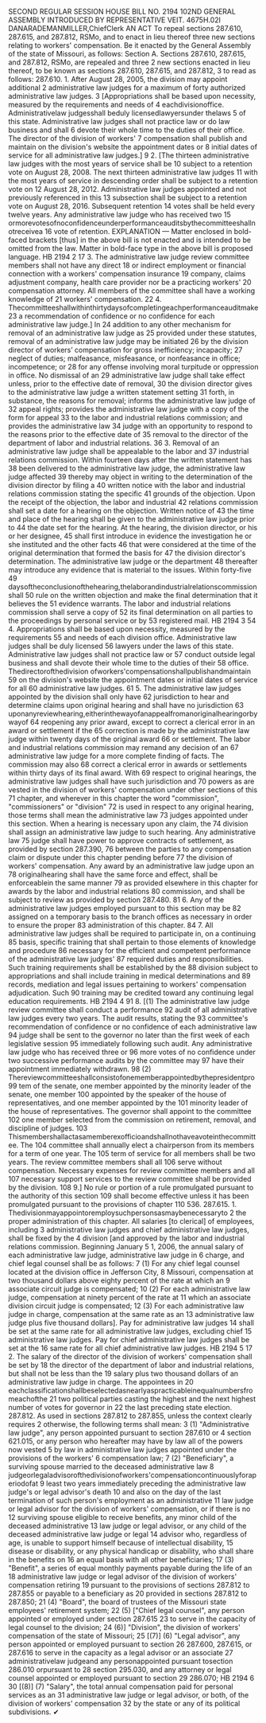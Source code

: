 SECOND REGULAR SESSION
HOUSE BILL NO. 2194
102ND GENERAL ASSEMBLY
INTRODUCED BY REPRESENTATIVE VEIT.
4675H.02I DANARADEMANMILLER,ChiefClerk
AN ACT
To repeal sections 287.610, 287.615, and 287.812, RSMo, and to enact in lieu thereof three
new sections relating to workers' compensation.
Be it enacted by the General Assembly of the state of Missouri, as follows:
Section A. Sections 287.610, 287.615, and 287.812, RSMo, are repealed and three
2 new sections enacted in lieu thereof, to be known as sections 287.610, 287.615, and 287.812,
3 to read as follows:
287.610. 1. After August 28, 2005, the division may appoint additional
2 administrative law judges for a maximum of forty authorized administrative law judges.
3 [Appropriations shall be based upon necessity, measured by the requirements and needs of
4 eachdivisionoffice. Administrativelaw judgesshall beduly licensedlawyersunder thelaws
5 of this state. Administrative law judges shall not practice law or do law business and shall
6 devote their whole time to the duties of their office. The director of the division of workers'
7 compensation shall publish and maintain on the division's website the appointment dates or
8 initial dates of service for all administrative law judges.]
9 2. [The thirteen administrative law judges with the most years of service shall be
10 subject to a retention vote on August 28, 2008. The next thirteen administrative law judges
11 with the most years of service in descending order shall be subject to a retention vote on
12 August 28, 2012. Administrative law judges appointed and not previously referenced in this
13 subsection shall be subject to a retention vote on August 28, 2016. Subsequent retention
14 votes shall be held every twelve years. Any administrative law judge who has received two
15 ormorevotesofnoconfidenceunderperformanceauditsbythecommitteeshallnotreceivea
16 vote of retention.
EXPLANATION — Matter enclosed in bold-faced brackets [thus] in the above bill is not enacted and is
intended to be omitted from the law. Matter in bold-face type in the above bill is proposed language.
HB 2194 2
17 3. The administrative law judge review committee members shall not have any direct
18 or indirect employment or financial connection with a workers' compensation insurance
19 company, claims adjustment company, health care provider nor be a practicing workers'
20 compensation attorney. All members of the committee shall have a working knowledge of
21 workers' compensation.
22 4. Thecommitteeshallwithinthirtydaysofcompletingeachperformanceauditmake
23 a recommendation of confidence or no confidence for each administrative law judge.] In
24 addition to any other mechanism for removal of an administrative law judge as
25 provided under these statutes, removal of an administrative law judge may be initiated
26 by the division director of workers’ compensation for gross inefficiency; incapacity;
27 neglect of duties; malfeasance, misfeasance, or nonfeasance in office; incompetence; or
28 for any offense involving moral turpitude or oppression in office. No dismissal of an
29 administrative law judge shall take effect unless, prior to the effective date of removal,
30 the division director gives to the administrative law judge a written statement setting
31 forth, in substance, the reasons for removal; informs the administrative law judge of
32 appeal rights; provides the administrative law judge with a copy of the form for appeal
33 to the labor and industrial relations commission; and provides the administrative law
34 judge with an opportunity to respond to the reasons prior to the effective date of
35 removal to the director of the department of labor and industrial relations.
36 3. Removal of an administrative law judge shall be appealable to the labor and
37 industrial relations commission. Within fourteen days after the written statement has
38 been delivered to the administrative law judge, the administrative law judge affected
39 thereby may object in writing to the determination of the division director by filing a
40 written notice with the labor and industrial relations commission stating the specific
41 grounds of the objection. Upon the receipt of the objection, the labor and industrial
42 relations commission shall set a date for a hearing on the objection. Written notice of
43 the time and place of the hearing shall be given to the administrative law judge prior to
44 the date set for the hearing. At the hearing, the division director, or his or her designee,
45 shall first introduce in evidence the investigation he or she instituted and the other facts
46 that were considered at the time of the original determination that formed the basis for
47 the division director's determination. The administrative law judge or the department
48 thereafter may introduce any evidence that is material to the issues. Within forty-five
49 daysoftheconclusionofthehearing,thelaborandindustrialrelationscommissionshall
50 rule on the written objection and make the final determination that it believes the
51 evidence warrants. The labor and industrial relations commission shall serve a copy of
52 its final determination on all parties to the proceedings by personal service or by
53 registered mail.
HB 2194 3
54 4. Appropriations shall be based upon necessity, measured by the requirements
55 and needs of each division office. Administrative law judges shall be duly licensed
56 lawyers under the laws of this state. Administrative law judges shall not practice law or
57 conduct outside legal business and shall devote their whole time to the duties of their
58 office. Thedirectorofthedivision ofworkers'compensationshallpublishandmaintain
59 on the division's website the appointment dates or initial dates of service for all
60 administrative law judges.
61 5. The administrative law judges appointed by the division shall only have
62 jurisdiction to hear and determine claims upon original hearing and shall have no jurisdiction
63 uponanyreviewhearing,eitherinthewayofanappealfromanoriginalhearingorbywayof
64 reopening any prior award, except to correct a clerical error in an award or settlement if the
65 correction is made by the administrative law judge within twenty days of the original award
66 or settlement. The labor and industrial relations commission may remand any decision of an
67 administrative law judge for a more complete finding of facts. The commission may also
68 correct a clerical error in awards or settlements within thirty days of its final award. With
69 respect to original hearings, the administrative law judges shall have such jurisdiction and
70 powers as are vested in the division of workers' compensation under other sections of this
71 chapter, and wherever in this chapter the word "commission", "commissioners" or "division"
72 is used in respect to any original hearing, those terms shall mean the administrative law
73 judges appointed under this section. When a hearing is necessary upon any claim, the
74 division shall assign an administrative law judge to such hearing. Any administrative law
75 judge shall have power to approve contracts of settlement, as provided by section 287.390,
76 between the parties to any compensation claim or dispute under this chapter pending before
77 the division of workers' compensation. Any award by an administrative law judge upon an
78 originalhearing shall have the same force and effect, shall be enforceablein the same manner
79 as provided elsewhere in this chapter for awards by the labor and industrial relations
80 commission, and shall be subject to review as provided by section 287.480.
81 6. Any of the administrative law judges employed pursuant to this section may be
82 assigned on a temporary basis to the branch offices as necessary in order to ensure the proper
83 administration of this chapter.
84 7. All administrative law judges shall be required to participate in, on a continuing
85 basis, specific training that shall pertain to those elements of knowledge and procedure
86 necessary for the efficient and competent performance of the administrative law judges'
87 required duties and responsibilities. Such training requirements shall be established by the
88 division subject to appropriations and shall include training in medical determinations and
89 records, mediation and legal issues pertaining to workers' compensation adjudication. Such
90 training may be credited toward any continuing legal education requirements.
HB 2194 4
91 8. [(1) The administrative law judge review committee shall conduct a performance
92 audit of all administrative law judges every two years. The audit results, stating the
93 committee's recommendation of confidence or no confidence of each administrative law
94 judge shall be sent to the governor no later than the first week of each legislative session
95 immediately following such audit. Any administrative law judge who has received three or
96 more votes of no confidence under two successive performance audits by the committee may
97 have their appointment immediately withdrawn.
98 (2) Thereviewcommitteeshallconsistofonememberappointedbythepresidentpro
99 tem of the senate, one member appointed by the minority leader of the senate, one member
100 appointed by the speaker of the house of representatives, and one member appointed by the
101 minority leader of the house of representatives. The governor shall appoint to the committee
102 one member selected from the commission on retirement, removal, and discipline of judges.
103 Thismembershallactasamemberexofficioandshallnothaveavoteinthecommittee. The
104 committee shall annually elect a chairperson from its members for a term of one year. The
105 term of service for all members shall be two years. The review committee members shall all
106 serve without compensation. Necessary expenses for review committee members and all
107 necessary support services to the review committee shall be provided by the division.
108 9.] No rule or portion of a rule promulgated pursuant to the authority of this section
109 shall become effective unless it has been promulgated pursuant to the provisions of chapter
110 536.
287.615. 1. Thedivisionmayappointoremploysuchpersonsasmaybenecessaryto
2 the proper administration of this chapter. All salaries [to clerical] of employees, including
3 administrative law judges and chief administrative law judges, shall be fixed by the
4 division [and approved by the labor and industrial relations commission. Beginning January
5 1, 2006, the annual salary of each administrative law judge, administrative law judge in
6 charge, and chief legal counsel shall be as follows:
7 (1) For any chief legal counsel located at the division office in Jefferson City,
8 Missouri, compensation at two thousand dollars above eighty percent of the rate at which an
9 associate circuit judge is compensated;
10 (2) For each administrative law judge, compensation at ninety percent of the rate at
11 which an associate division circuit judge is compensated;
12 (3) For each administrative law judge in charge, compensation at the same rate as an
13 administrative law judge plus five thousand dollars]. Pay for administrative law judges
14 shall be set at the same rate for all administrative law judges, excluding chief
15 administrative law judges. Pay for chief administrative law judges shall be set at the
16 same rate for all chief administrative law judges.
HB 2194 5
17 2. The salary of the director of the division of workers' compensation shall be set by
18 the director of the department of labor and industrial relations, but shall not be less than the
19 salary plus two thousand dollars of an administrative law judge in charge. The appointees in
20 eachclassificationshallbeselectedasnearlyaspracticableinequalnumbersfromeachofthe
21 two political parties casting the highest and the next highest number of votes for governor in
22 the last preceding state election.
287.812. As used in sections 287.812 to 287.855, unless the context clearly requires
2 otherwise, the following terms shall mean:
3 (1) "Administrative law judge", any person appointed pursuant to section 287.610 or
4 section 621.015, or any person who hereafter may have by law all of the powers now vested
5 by law in administrative law judges appointed under the provisions of the workers'
6 compensation law;
7 (2) "Beneficiary", a surviving spouse married to the deceased administrative law
8 judgeorlegaladvisorofthedivisionofworkers'compensationcontinuouslyforaperiodofat
9 least two years immediately preceding the administrative law judge's or legal advisor's death
10 and also on the day of the last termination of such person's employment as an administrative
11 law judge or legal advisor for the division of workers' compensation, or if there is no
12 surviving spouse eligible to receive benefits, any minor child of the deceased administrative
13 law judge or legal advisor, or any child of the deceased administrative law judge or legal
14 advisor who, regardless of age, is unable to support himself because of intellectual disability,
15 disease or disability, or any physical handicap or disability, who shall share in the benefits on
16 an equal basis with all other beneficiaries;
17 (3) "Benefit", a series of equal monthly payments payable during the life of an
18 administrative law judge or legal advisor of the division of workers' compensation retiring
19 pursuant to the provisions of sections 287.812 to 287.855 or payable to a beneficiary as
20 provided in sections 287.812 to 287.850;
21 (4) "Board", the board of trustees of the Missouri state employees' retirement system;
22 (5) ["Chief legal counsel", any person appointed or employed under section 287.615
23 to serve in the capacity of legal counsel to the division;
24 (6)] "Division", the division of workers' compensation of the state of Missouri;
25 [(7)] (6) "Legal advisor", any person appointed or employed pursuant to section
26 287.600, 287.615, or 287.616 to serve in the capacity as a legal advisor or an associate
27 administrativelaw judgeand any personappointed pursuant tosection 286.010 orpursuant to
28 section 295.030, and any attorney or legal counsel appointed or employed pursuant to section
29 286.070;
HB 2194 6
30 [(8)] (7) "Salary", the total annual compensation paid for personal services as an
31 administrative law judge or legal advisor, or both, of the division of workers' compensation
32 by the state or any of its political subdivisions.
✔